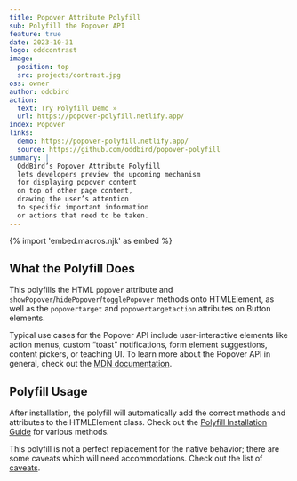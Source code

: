 ```yaml
---
title: Popover Attribute Polyfill
sub: Polyfill the Popover API
feature: true
date: 2023-10-31
logo: oddcontrast
image:
  position: top
  src: projects/contrast.jpg
oss: owner
author: oddbird
action:
  text: Try Polyfill Demo »
  url: https://popover-polyfill.netlify.app/
index: Popover
links:
  demo: https://popover-polyfill.netlify.app/
  source: https://github.com/oddbird/popover-polyfill
summary: |
  OddBird’s Popover Attribute Polyfill
  lets developers preview the upcoming mechanism
  for displaying popover content 
  on top of other page content,
  drawing the user’s attention
  to specific important information
  or actions that need to be taken.
---
```


{% import 'embed.macros.njk' as embed %}

## What the Polyfill Does

This polyfills the HTML `popover` attribute
and `showPopover`/`hidePopover`/`togglePopover` methods
onto HTMLElement, as well as the `popovertarget`
and `popovertargetaction` attributes on Button elements.

Typical use cases for the Popover API
include user-interactive elements
like action menus, custom “toast” notifications,
form element suggestions, content pickers,
or teaching UI. To learn more about
the Popover API in general,
check out the [MDN documentation](https://developer.mozilla.org/en-US/docs/Web/API/Popover_API).

## Polyfill Usage

After installation,
the polyfill will automatically
add the correct methods and attributes
to the HTMLElement class.
Check out the [Polyfill Installation Guide](https://github.com/oddbird/popover-polyfill#polyfill-installation)
for various methods.

This polyfill is not a perfect replacement
for the native behavior;
there are some caveats
which will need accommodations.
Check out the list of [caveats](https://github.com/oddbird/popover-polyfill#caveats).
